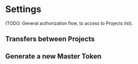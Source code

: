 # Settings

(TODO: General authorization flow, to access to Projects list).

## Transfers between Projects

## Generate a new Master Token
